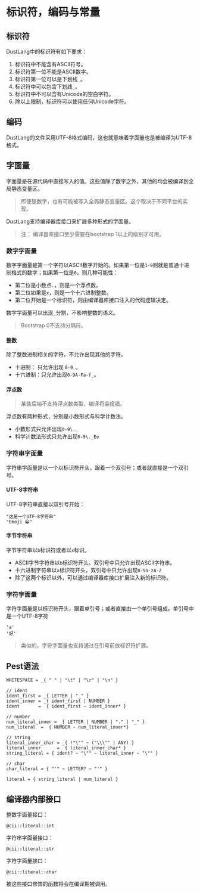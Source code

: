 # 标识符，编码与常量

## 标识符

DustLang中的标识符有如下要求：

1. 标识符中不能含有ASCII符号。
2. 标识符第一位不能是ASCII数字。
3. 标识符第一位可以是下划线`_`。
4. 标识符中可以包含下划线`_`。
5. 标识符中不可以含有Unicode的空白字符。
6. 除以上限制，标识符可以使用任何Unicode字符。

## 编码

DustLang的文件采用UTF-8格式编码，这也就意味着字面量也是被编译为UTF-8格式。

## 字面量

字面量是在源代码中直接写入的值。这些值除了数字之外，其他的均会被编译到全局静态变量区。

> 即便是数字，也有可能被写入全局静态变量区。这个取决于不同平台的实现。

DustLang支持编译器库接口来扩展多种形式的字面量。

> 注： 编译器库接口至少需要在bootstrap 1以上的级别才可用。

### 数字字面量

数字字面量是第一个字符以ASCII数字开始的。如果第一位是`1-9`则就是普通十进制格式的数字；如果第一位是`0`，则几种可能性：

- 第二位是小数点`.`，则是一个浮点数。
- 第二位如果是`x`，则是一个十六进制整数。
- 第二位开始是一个标识符，则由编译器库接口注入的代码逻辑决定。

数字字面量可以出现`_`分割，不影响整数的语义。

> Bootstrap 0不支持分隔符。

#### 整数

除了整数进制相关的字符，不允许出现其他的字符。

- 十进制： 只允许出现 `0-9_`。
- 十六进制：只允许出现`0-9A-Fa-f_`。

#### 浮点数

> 某些后端不支持浮点数类型，编译将会报错。

浮点数有两种形式，分别是小数形式与科学计数法。

- 小数形式只允许出现`0-9\._`
- 科学计数法形式只允许出现`0-9\._Ee`

### 字符串字面量

字符串字面量是以一个以标识符开头，跟着一个双引号；或者就直接是一个双引号。

#### UTF-8字符串

UTF-8字符串直接以双引号开始：

```
"这是一个UTF-8字符串"
"Emoji 😀"
```

#### 字节字符串

字节字符串以`b`标识符或者以`x`标识。

- ASCII字节字符串以`b`标识符开头。双引号中只允许出现ASCII字符串。
- 十六进制字符串以`x`标识符开头，双引号中只允许出现`0-9a-zA-Z`
- 除了这两个标识以外，可以通过编译器库接口扩展注入新的标识符。

### 字符字面量

字符字面量是以标识符开头，跟着单引号；或者直接由一个单引号组成。单引号中是一个UTF-8字符

```
'a'
'好'
```

> 类似的，字符字面量也支持通过在引号前放标识符扩展。

## Pest语法

```pest
WHITESPACE = _{ " " | "\t" | "\r" | "\n" }

// ident
ident_first = _{ LETTER | "_" }
ident_inner = _{ ident_first | NUMBER }
ident       =  { ident_first ~ ident_inner* }

// number
num_literal_inner = _{ LETTER | NUMBER | "." | "_" }
num_literal  =  { NUMBER ~ num_literal_inner*}

// string
literal_inner_char = _{ !"\"" ~ ("\\\"" | ANY) }
literal_inner      =  { literal_inner_char* }
string_literal = { ident? ~ "\"" ~ literal_inner ~ "\"" }

// char
char_literal = { "'" ~ LETTER? ~ "'" }

literal = { string_literal | num_literal }
```

## 编译器内部接口

整数字面量接口：

```
@cii::literal::int
```

字符串字面量接口：

```
@cii::literal::str
```

字符字面量接口：

```
@cii::literal::char
```

被这些接口修饰的函数将会在编译期被调用。
